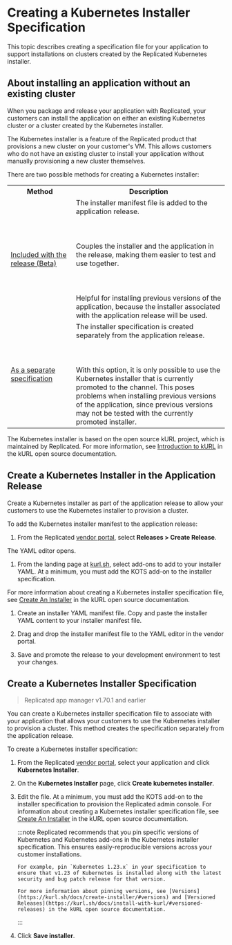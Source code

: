 # Creating a Kubernetes Installer Specification

This topic describes creating a specification file for your application to support
installations on clusters created by the Replicated Kubernetes installer.

## About installing an application without an existing cluster

When you package and release your application with Replicated, your customers can
install the application on either an existing Kubernetes cluster or a cluster created
by the Kubernetes installer.

The Kubernetes installer is a feature of the Replicated product that provisions
a new cluster on your customer's VM. This allows customers who do not have an
existing cluster to install your application without manually provisioning a new
cluster themselves.

There are two possible methods for creating a Kubernetes installer:

<table>
  <tr>
    <th width="30%">Method</th>
    <th width="70%">Description</th>
  </tr>
  <tr>
    <td><a href="packaging-embedded-kubernetes#create-a-kubernetes-installer-in-the-release-application">Included with the release (Beta)</a></td>
    <td>The installer manifest file is added to the application release. <br></br><br></br> Couples the installer and the application in the release, making them easier to test and use together. <br></br><br></br> Helpful for installing previous versions of the application, because the installer associated with the application release will be used.</td>
  </tr>
  <tr>
    <td><a href="packaging-embedded-kubernetes#create-a-kubernetes-installer-specification">As a separate specification</a></td>
    <td>The installer specification is created separately from the application release. <br></br><br></br> With this option, it is only possible to use the Kubernetes installer that is currently promoted to the channel. This poses problems when installing previous versions of the application, since previous versions may not be tested with the currently promoted installer.</td>
  </tr>
</table>

The Kubernetes installer is based on the open source kURL project, which is maintained
by Replicated. For more information, see [Introduction to kURL](https://kurl.sh/docs/introduction/)
in the kURL open source documentation.

## Create a Kubernetes Installer in the Application Release

Create a Kubernetes installer as part of the application release to allow your customers to use the Kubernetes installer to provision a cluster.

To add the Kubernetes installer manifest to the application release:

1. From the Replicated [vendor portal](https://vendor.replicated.com), select **Releases > Create Release**.

  The YAML editor opens.

1. From the landing page at [kurl.sh](https://kurl.sh/), select add-ons to add to your installer YAML. At a minimum, you must add the KOTS add-on to the installer specification.

  For more information about creating a Kubernetes installer specification file, see [Create An Installer](https://kurl.sh/docs/create-installer/) in the kURL open source documentation.

1. Create an installer YAML manifest file. Copy and paste the installer YAML content to your installer manifest file.

1. Drag and drop the installer manifest file to the YAML editor in the vendor portal.

1. Save and promote the release to your development environment to test your changes.


## Create a Kubernetes Installer Specification

> Replicated app manager v1.70.1 and earlier

You can create a Kubernetes installer specification file to associate
with your application that allows your customers to use the Kubernetes installer to provision a cluster. This method creates the specification separately from the application release.

To create a Kubernetes installer specification:

1. From the Replicated [vendor portal](https://vendor.replicated.com), select your application and click **Kubernetes Installer**.

1. On the **Kubernetes Installer** page, click **Create kubernetes installer**.

1. Edit the file. At a minimum, you must add the KOTS add-on to the installer specification to provision the Replicated admin console. For information about creating a Kubernetes installer specification file, see [Create An Installer](https://kurl.sh/docs/create-installer/) in the kURL open source documentation.

    :::note
       Replicated recommends that you pin specific versions of Kubernetes and Kubernetes add-ons in the Kubernetes installer specification. This ensures easily-reproducible versions across your customer installations.

       For example, pin `Kubernetes 1.23.x` in your specification to ensure that v1.23 of Kubernetes is installed along with the latest security and bug patch release for that version.

       For more information about pinning versions, see [Versions](https://kurl.sh/docs/create-installer/#versions) and [Versioned Releases](https://kurl.sh/docs/install-with-kurl/#versioned-releases) in the kURL open source documentation.
    :::

1. Click **Save installer**.
